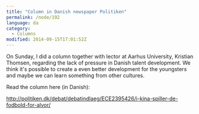 ```yaml
---
title: "Column in Danish newspaper Politiken"
permalink: /node/192
language: da
category:
  - Columns
modified: 2014-09-15T17:01:52Z
---
```


On Sunday, I did a column together with lector at Aarhus University, Kristian Thomsen, regarding the lack of pressure in Danish talent development. We think it's possible to create a even better development for the youngsters and maybe we can learn something from other cultures.

Read the column here (in Danish):

<http://politiken.dk/debat/debatindlaeg/ECE2395426/i-kina-spiller-de-fodbold-for-alvor/>
